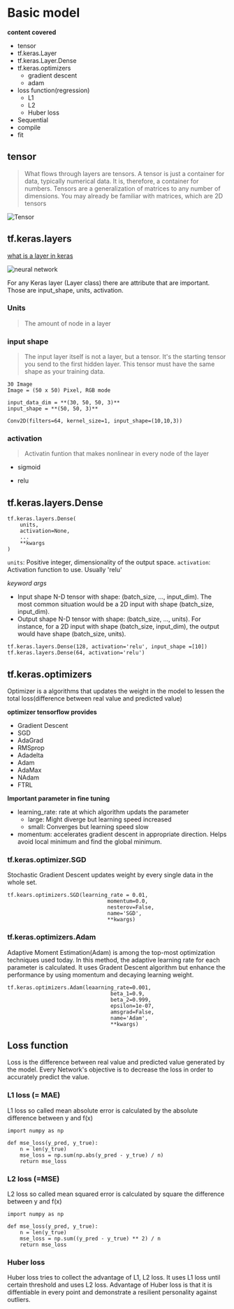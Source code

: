 # Basic model

**content covered**
- tensor
- tf.keras.Layer
- tf.keras.Layer.Dense
- tf.keras.optimizers
    - gradient descent
    - adam
- loss function(regression)
    - L1
    - L2
    - Huber loss
- Sequential
- compile
- fit

## tensor
> What flows through layers are tensors.
A tensor is just a container for data, typically numerical data. It is, therefore, a container for numbers. Tensors are a generalization of matrices to any number of dimensions. You may already be familiar with matrices, which are 2D tensors

![Tensor](https://editor.analyticsvidhya.com/uploads/64798tensor.png)

## tf.keras.layers
[what is a layer in keras](https://stackoverflow.com/questions/44747343/keras-input-explanation-input-shape-units-batch-size-dim-etc)

![neural network](https://i.stack.imgur.com/iHW2o.jpg)

For any Keras layer (Layer class) there are attribute that are important. Those are input_shape, units, activation.

### Units
> The amount of node in a layer

### input shape
> The input layer itself is not a layer, but a tensor. It's the starting tensor you send to the first hidden layer. This tensor must have the same shape as your training data.

```
30 Image
Image = (50 x 50) Pixel, RGB mode

input_data_dim = **(30, 50, 50, 3)**
input_shape = **(50, 50, 3)**
```

```
Conv2D(filters=64, kernel_size=1, input_shape=(10,10,3))
```

### activation
> Activatin funtion that makes nonlinear in every node of the layer

- sigmoid

- relu


## tf.keras.layers.Dense

```
tf.keras.layers.Dense(
    units,
    activation=None,
    ...
    **kwargs
)
```

`units`: Positive integer, dimensionality of the output space.
`activation`: Activation function to use. Usually 'relu'

*keyword args*
- Input shape
N-D tensor with shape: (batch_size, ..., input_dim). The most common situation would be a 2D input with shape (batch_size, input_dim).
- Output shape
N-D tensor with shape: (batch_size, ..., units). For instance, for a 2D input with shape (batch_size, input_dim), the output would have shape (batch_size, units).

```
tf.keras.layers.Dense(128, activation='relu', input_shape =[10])
tf.keras.layers.Dense(64, activation='relu')
```

## tf.keras.optimizers
Optimizer is a algorithms that updates the weight in the model to lessen the total loss(difference between real value and predicted value)

**optimizer tensorflow provides**
- Gradient Descent
- SGD
- AdaGrad
- RMSprop
- Adadelta
- Adam
- AdaMax
- NAdam
- FTRL


**Important parameter in fine tuning**
- learning_rate: rate at which algorithm updats the parameter
    - large: Might diverge but learning speed increased
    - small: Converges but learning speed slow
- momentum:  accelerates gradient descent in appropriate direction. Helps avoid local minimum and find the global minimum.

### tf.keras.optimizer.SGD
Stochastic Gradient Descent updates weight by every single data in the whole set.

```
tf.kears.optimizers.SGD(learning_rate = 0.01,
                                momentum=0.0, 
                                nesterov=False, 
                                name='SGD', 
                                **kwargs)
```




### tf.keras.optimizers.Adam
Adaptive Moment Estimation(Adam) is among the top-most optimization techniques used today. In this method, the adaptive learning rate for each parameter is calculated. It uses Gradent Descent algorithm but enhance the performance by using momentum and decaying learning weight.

```
tf.keras.optimizers.Adam(leaarning_rate=0.001, 
                                 beta_1=0.9, 
                                 beta_2=0.999, 
                                 epsilon=1e-07, 
                                 amsgrad=False,
                                 name='Adam', 
                                 **kwargs)
```


## Loss function
Loss is the difference between real value and predicted value generated by the model. Every Network's objective is to decrease the loss in order to accurately predict the value.

### L1 loss (= MAE)
L1 loss so called mean absolute error is calculated by the absolute difference between y and f(x)

```
import numpy as np

def mse_loss(y_pred, y_true):
    n = len(y_true)
    mse_loss = np.sum(np.abs(y_pred - y_true) / n)
    return mse_loss
```

### L2 loss (=MSE)
L2 loss so called mean squared error is calculated by square the difference between y and f(x)

```
import numpy as np

def mse_loss(y_pred, y_true):
    n = len(y_true)
    mse_loss = np.sum((y_pred - y_true) ** 2) / n
    return mse_loss
```

### Huber loss
Huber loss tries to collect the advantage of L1, L2 loss. It uses L1 loss until certain threshold and uses L2 loss. Advantage of Huber loss is that it is diffentiable in every point and demonstrate a resilient personality against outliers.

